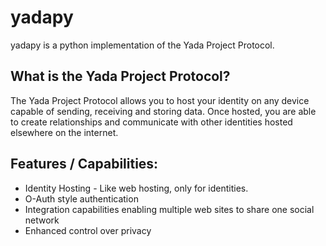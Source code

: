 yadapy
======

yadapy is a python implementation of the Yada Project Protocol.


What is the Yada Project Protocol?
-
The Yada Project Protocol allows you to host your identity on any device capable of sending, receiving and storing data. Once hosted, you are able to create relationships and communicate with other identities hosted elsewhere on the internet.  


Features / Capabilities:
---
- Identity Hosting - Like web hosting, only for identities.
- O-Auth style authentication
- Integration capabilities enabling multiple web sites to share one social network
- Enhanced control over privacy